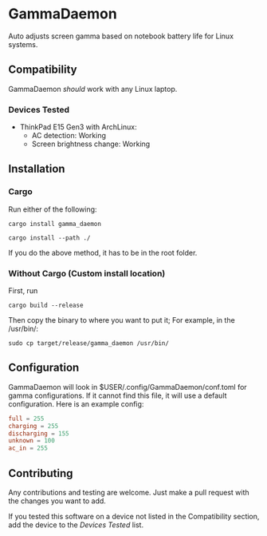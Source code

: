# GammaDaemon
Auto adjusts screen gamma based on notebook battery life for Linux systems.

## Compatibility
GammaDaemon *should* work with any Linux laptop.

### Devices Tested
- ThinkPad E15 Gen3 with ArchLinux: 
    - AC detection: Working
    - Screen brightness change: Working



## Installation

### Cargo
Run either of the following:
```
cargo install gamma_daemon
```

```
cargo install --path ./
```
If you do the above method, it has to be in the root folder.

### Without Cargo (Custom install location)

First, run
```
cargo build --release
```

Then copy the binary to where you want to put it; For example,
in the /usr/bin/:

```
sudo cp target/release/gamma_daemon /usr/bin/
```

## Configuration
GammaDaemon will look in $USER/.config/GammaDaemon/conf.toml for gamma configurations. If it cannot find this file, it will use a default configuration.
Here is an example config:
```toml
full = 255
charging = 255
discharging = 155
unknown = 100
ac_in = 255
```
## Contributing
Any contributions and testing are welcome. Just make a pull request with the changes you want to add. 

If you tested this software on a device not listed in the Compatibility section, add the device to the *Devices Tested* list.

